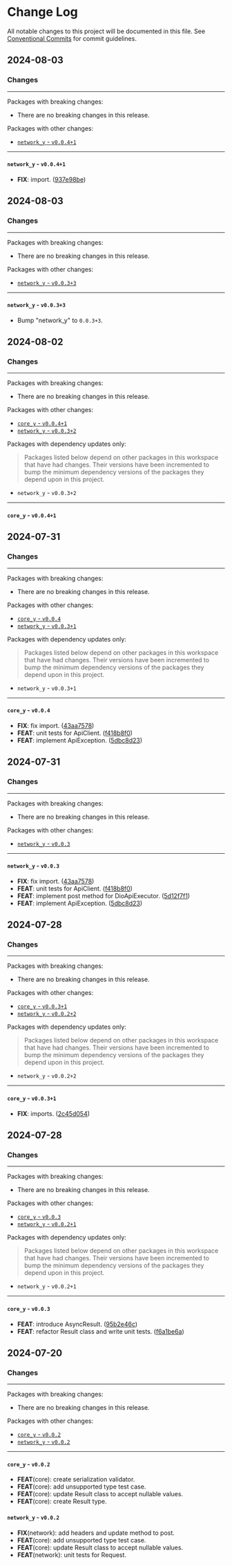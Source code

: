 # Change Log

All notable changes to this project will be documented in this file.
See [Conventional Commits](https://conventionalcommits.org) for commit guidelines.

## 2024-08-03

### Changes

---

Packages with breaking changes:

 - There are no breaking changes in this release.

Packages with other changes:

 - [`network_y` - `v0.0.4+1`](#network_y---v0041)

---

#### `network_y` - `v0.0.4+1`

 - **FIX**: import. ([937e98be](https://github.com/Yogi-7y/Project-Y.git/commit/937e98be23ba48a07b27408f219743a3d7816ce0))


## 2024-08-03

### Changes

---

Packages with breaking changes:

 - There are no breaking changes in this release.

Packages with other changes:

 - [`network_y` - `v0.0.3+3`](#network_y---v0033)

---

#### `network_y` - `v0.0.3+3`

 - Bump "network_y" to `0.0.3+3`.


## 2024-08-02

### Changes

---

Packages with breaking changes:

 - There are no breaking changes in this release.

Packages with other changes:

 - [`core_y` - `v0.0.4+1`](#core_y---v0041)
 - [`network_y` - `v0.0.3+2`](#network_y---v0032)

Packages with dependency updates only:

> Packages listed below depend on other packages in this workspace that have had changes. Their versions have been incremented to bump the minimum dependency versions of the packages they depend upon in this project.

 - `network_y` - `v0.0.3+2`

---

#### `core_y` - `v0.0.4+1`


## 2024-07-31

### Changes

---

Packages with breaking changes:

 - There are no breaking changes in this release.

Packages with other changes:

 - [`core_y` - `v0.0.4`](#core_y---v004)
 - [`network_y` - `v0.0.3+1`](#network_y---v0031)

Packages with dependency updates only:

> Packages listed below depend on other packages in this workspace that have had changes. Their versions have been incremented to bump the minimum dependency versions of the packages they depend upon in this project.

 - `network_y` - `v0.0.3+1`

---

#### `core_y` - `v0.0.4`

 - **FIX**: fix import. ([43aa7578](https://github.com/Yogi-7y/Project-Y.git/commit/43aa7578dd33da46f3793b3ef882e5ff381569bd))
 - **FEAT**: unit tests for ApiClient. ([f418b8f0](https://github.com/Yogi-7y/Project-Y.git/commit/f418b8f076043771867d4d8624dcb2e7fc2889fd))
 - **FEAT**: implement ApiException. ([5dbc8d23](https://github.com/Yogi-7y/Project-Y.git/commit/5dbc8d2388d28add347a15515c4a4703c637e6e7))


## 2024-07-31

### Changes

---

Packages with breaking changes:

 - There are no breaking changes in this release.

Packages with other changes:

 - [`network_y` - `v0.0.3`](#network_y---v003)

---

#### `network_y` - `v0.0.3`

 - **FIX**: fix import. ([43aa7578](https://github.com/Yogi-7y/Project-Y.git/commit/43aa7578dd33da46f3793b3ef882e5ff381569bd))
 - **FEAT**: unit tests for ApiClient. ([f418b8f0](https://github.com/Yogi-7y/Project-Y.git/commit/f418b8f076043771867d4d8624dcb2e7fc2889fd))
 - **FEAT**: implement post method for DioApiExecutor. ([5d12f7f1](https://github.com/Yogi-7y/Project-Y.git/commit/5d12f7f106f1fa97625ea11cbe31ee8972b95f43))
 - **FEAT**: implement ApiException. ([5dbc8d23](https://github.com/Yogi-7y/Project-Y.git/commit/5dbc8d2388d28add347a15515c4a4703c637e6e7))


## 2024-07-28

### Changes

---

Packages with breaking changes:

 - There are no breaking changes in this release.

Packages with other changes:

 - [`core_y` - `v0.0.3+1`](#core_y---v0031)
 - [`network_y` - `v0.0.2+2`](#network_y---v0022)

Packages with dependency updates only:

> Packages listed below depend on other packages in this workspace that have had changes. Their versions have been incremented to bump the minimum dependency versions of the packages they depend upon in this project.

 - `network_y` - `v0.0.2+2`

---

#### `core_y` - `v0.0.3+1`

 - **FIX**: imports. ([2c45d054](https://github.com/Yogi-7y/Project-Y.git/commit/2c45d054abd4358241a591ad9be2a9400d91692a))


## 2024-07-28

### Changes

---

Packages with breaking changes:

 - There are no breaking changes in this release.

Packages with other changes:

 - [`core_y` - `v0.0.3`](#core_y---v003)
 - [`network_y` - `v0.0.2+1`](#network_y---v0021)

Packages with dependency updates only:

> Packages listed below depend on other packages in this workspace that have had changes. Their versions have been incremented to bump the minimum dependency versions of the packages they depend upon in this project.

 - `network_y` - `v0.0.2+1`

---

#### `core_y` - `v0.0.3`

 - **FEAT**: introduce AsyncResult. ([95b2e46c](https://github.com/Yogi-7y/Project-Y.git/commit/95b2e46c1791dbe016ce87f1463c27d379fd4859))
 - **FEAT**: refactor Result class and write unit tests. ([f6a1be6a](https://github.com/Yogi-7y/Project-Y.git/commit/f6a1be6a3547c67ac96f9c96ad6eaa2e240b8873))


## 2024-07-20

### Changes

---

Packages with breaking changes:

 - There are no breaking changes in this release.

Packages with other changes:

 - [`core_y` - `v0.0.2`](#core_y---v002)
 - [`network_y` - `v0.0.2`](#network_y---v002)

---

#### `core_y` - `v0.0.2`

 - **FEAT**(core): create serialization validator.
 - **FEAT**(core): add unsupported type test case.
 - **FEAT**(core): update Result class to accept nullable values.
 - **FEAT**(core): create Result type.

#### `network_y` - `v0.0.2`

 - **FIX**(network): add headers and update method to post.
 - **FEAT**(core): add unsupported type test case.
 - **FEAT**(core): update Result class to accept nullable values.
 - **FEAT**(network): unit tests for Request.

